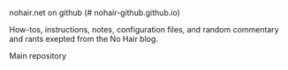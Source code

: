 nohair.net on github (# nohair-github.github.io)

How-tos, instructions, notes, configuration files, and random commentary and rants exepted from the No Hair blog.

Main repository


